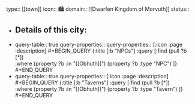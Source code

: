 type:: [[town]]
icon:: 🏙️
domain:: [[Dwarfen Kingdom of Morvuth]]
status::

- Details of this city:
	-
- query-table:: true
  query-properties::
  query-properties:: [:icon :page :description]
  #+BEGIN_QUERY
   {:title [:b "NPCs"]
   :query [:find (pull ?b [*])   
   :where
  (property ?b :in "[[Obhuth]]")
  (property ?b :type "NPC")
   ]}
  #+END_QUERY
- query-table:: true
  query-properties:: [:icon :page :description]
  #+BEGIN_QUERY
   {:title [:b "Taverns"]
   :query [:find (pull ?b [*])   
   :where
  (property ?b :in "[[Obhuth]]")
  (property ?b :type "Tavern")
   ]}
  #+END_QUERY